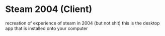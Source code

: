# Steam 2004 (Client)

recreation of experience of steam in 2004 (but not shit)
this is the desktop app that is installed onto your computer
